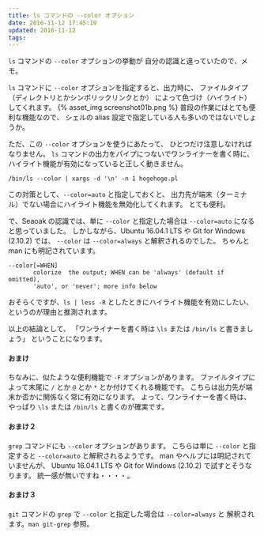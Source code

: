 ```yaml
---
title: ls コマンドの --color オプション
date: 2016-11-12 17:45:19
updated: 2016-11-12
tags:
---
```


`ls` コマンドの `--color` オプションの挙動が
自分の認識と違っていたので、メモ。

`ls` コマンドに `--color` オプションを指定すると、出力時に、
ファイルタイプ（ディレクトリとかシンボリックリンクとか）
によって色づけ（ハイライト）してくれます。
{% asset_img screenshot01b.png %}
普段の作業にはとても便利な機能なので、
シェルの alias 設定で指定している人も多いのではないでしょうか。

ただ、この `--color` オプションを使うにあたって、
ひとつだけ注意しなければなりません。
`ls` コマンドの出力をパイプにつないでワンライナーを書く時に、
ハイライト機能が有効になっていると正しく動きません。
```
/bin/ls --color | xargs -d '\n' -n 1 hogehoge.pl
```

この対策として、`--color=auto` と指定しておくと、
出力先が端末（ターミナル）でない場合にハイライト機能を無効化してくれます。
とても便利。

で、Seaoak の認識では、単に `--color` と指定した場合は
`--color=auto` になると思っていました。
しかしながら、Ubuntu 16.04.1 LTS や Git for Windows (2.10.2) では、
`--color` は `--color=always` と解釈されるのでした。
ちゃんと man にも明記されています。
```
--color[=WHEN]
       colorize  the output; WHEN can be 'always' (default if omitted),
       'auto', or 'never'; more info below
```

おそらくですが、`ls | less -R` としたときにハイライト機能を有効にしたい、
というのが理由と推測されます。

以上の結論として、
「ワンライナーを書く時は `\ls` または `/bin/ls` と書きましょう」
ということになります。


#### おまけ

ちなみに、似たような便利機能で `-F` オプションがあります。
ファイルタイプによって末尾に `/` とか `@` とか `*` とか付けてくれる機能です。
こちらは出力先が端末か否かに関係なく常に有効になります。
よって、ワンライナーを書く時は、
やっぱり `\ls` または `/bin/ls` と書くのが確実です。


#### おまけ２

`grep` コマンドにも `--color` オプションがあります。
こちらは単に `--color` と指定すると `--color=auto` と解釈されるようです。
man やヘルプには明記されていませんが、
Ubuntu 16.04.1 LTS や Git for Windows (2.10.2) で試すとそうなります。
統一感が無いですね・・・・。


#### おまけ３

`git` コマンドの `grep` で `--color` と指定した場合は `--color=always` と
解釈されます。`man git-grep` 参照。
